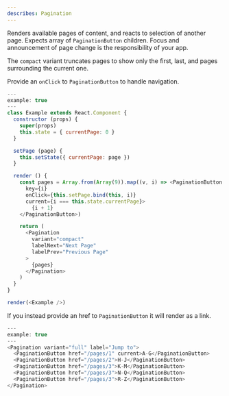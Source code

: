 ```yaml
---
describes: Pagination
---
```


Renders available pages of content, and reacts to selection of another page.
Expects array of `PaginationButton` children. Focus and announcement of page change is
the responsibility of your app.

The `compact` variant truncates pages to show only the first, last, and
pages surrounding the current one.

Provide an `onClick` to `PaginationButton` to handle navigation.

```js
---
example: true
---
class Example extends React.Component {
  constructor (props) {
    super(props)
    this.state = { currentPage: 0 }
  }

  setPage (page) {
    this.setState({ currentPage: page })
  }

  render () {
    const pages = Array.from(Array(9)).map((v, i) => <PaginationButton
      key={i}
      onClick={this.setPage.bind(this, i)}
      current={i === this.state.currentPage}>
        {i + 1}
    </PaginationButton>)

    return (
      <Pagination
        variant="compact"
        labelNext="Next Page"
        labelPrev="Previous Page"
      >
        {pages}
      </Pagination>
    )
  }
}

render(<Example />)
```

If you instead provide an href to `PaginationButton` it will render as a link.

```js
---
example: true
---
<Pagination variant="full" label="Jump to">
  <PaginationButton href="/pages/1" current>A-G</PaginationButton>
  <PaginationButton href="/pages/2">H-J</PaginationButton>
  <PaginationButton href="/pages/3">K-M</PaginationButton>
  <PaginationButton href="/pages/3">N-Q</PaginationButton>
  <PaginationButton href="/pages/3">R-Z</PaginationButton>
</Pagination>
```
